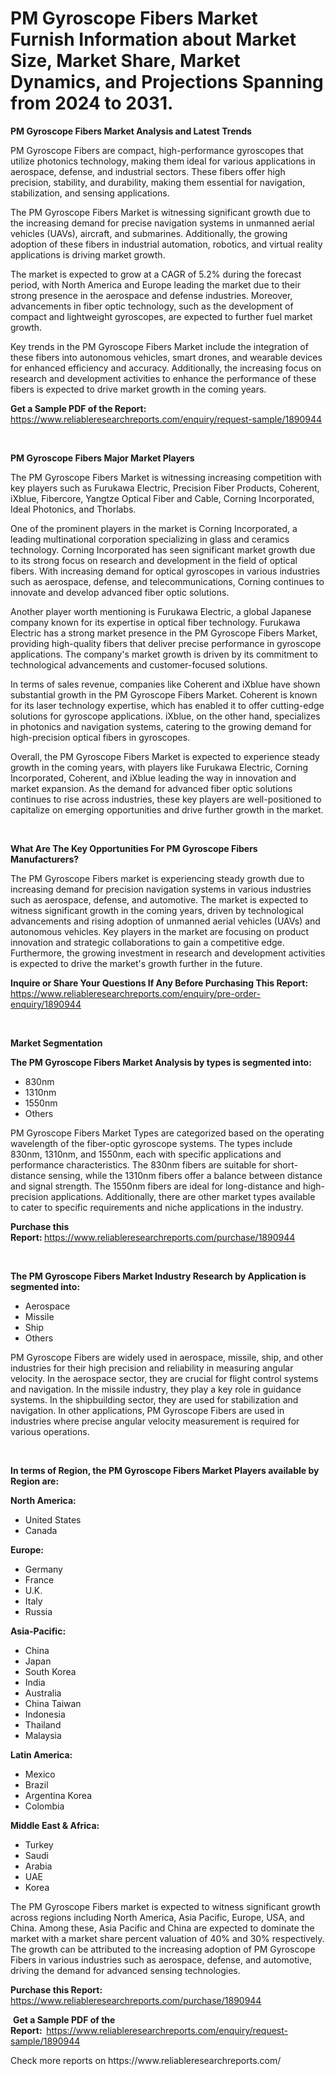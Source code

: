 <p><h1>PM Gyroscope Fibers Market Furnish Information about Market Size, Market Share, Market Dynamics, and Projections Spanning from 2024 to 2031.</h1></p><p><strong>PM Gyroscope Fibers Market Analysis and Latest Trends</strong></p>
<p><p>PM Gyroscope Fibers are compact, high-performance gyroscopes that utilize photonics technology, making them ideal for various applications in aerospace, defense, and industrial sectors. These fibers offer high precision, stability, and durability, making them essential for navigation, stabilization, and sensing applications.</p><p>The PM Gyroscope Fibers Market is witnessing significant growth due to the increasing demand for precise navigation systems in unmanned aerial vehicles (UAVs), aircraft, and submarines. Additionally, the growing adoption of these fibers in industrial automation, robotics, and virtual reality applications is driving market growth.</p><p>The market is expected to grow at a CAGR of 5.2% during the forecast period, with North America and Europe leading the market due to their strong presence in the aerospace and defense industries. Moreover, advancements in fiber optic technology, such as the development of compact and lightweight gyroscopes, are expected to further fuel market growth.</p><p>Key trends in the PM Gyroscope Fibers Market include the integration of these fibers into autonomous vehicles, smart drones, and wearable devices for enhanced efficiency and accuracy. Additionally, the increasing focus on research and development activities to enhance the performance of these fibers is expected to drive market growth in the coming years.</p></p>
<p><strong>Get a Sample PDF of the Report:&nbsp;</strong> <a href="https://www.reliableresearchreports.com/enquiry/request-sample/1890944">https://www.reliableresearchreports.com/enquiry/request-sample/1890944</a></p>
<p>&nbsp;</p>
<p><strong>PM Gyroscope Fibers Major Market Players</strong></p>
<p><p>The PM Gyroscope Fibers Market is witnessing increasing competition with key players such as Furukawa Electric, Precision Fiber Products, Coherent, iXblue, Fibercore, Yangtze Optical Fiber and Cable, Corning Incorporated, Ideal Photonics, and Thorlabs.</p><p>One of the prominent players in the market is Corning Incorporated, a leading multinational corporation specializing in glass and ceramics technology. Corning Incorporated has seen significant market growth due to its strong focus on research and development in the field of optical fibers. With increasing demand for optical gyroscopes in various industries such as aerospace, defense, and telecommunications, Corning continues to innovate and develop advanced fiber optic solutions.</p><p>Another player worth mentioning is Furukawa Electric, a global Japanese company known for its expertise in optical fiber technology. Furukawa Electric has a strong market presence in the PM Gyroscope Fibers Market, providing high-quality fibers that deliver precise performance in gyroscope applications. The company's market growth is driven by its commitment to technological advancements and customer-focused solutions.</p><p>In terms of sales revenue, companies like Coherent and iXblue have shown substantial growth in the PM Gyroscope Fibers Market. Coherent is known for its laser technology expertise, which has enabled it to offer cutting-edge solutions for gyroscope applications. iXblue, on the other hand, specializes in photonics and navigation systems, catering to the growing demand for high-precision optical fibers in gyroscopes.</p><p>Overall, the PM Gyroscope Fibers Market is expected to experience steady growth in the coming years, with players like Furukawa Electric, Corning Incorporated, Coherent, and iXblue leading the way in innovation and market expansion. As the demand for advanced fiber optic solutions continues to rise across industries, these key players are well-positioned to capitalize on emerging opportunities and drive further growth in the market.</p></p>
<p>&nbsp;</p>
<p><strong>What Are The Key Opportunities For PM Gyroscope Fibers Manufacturers?</strong></p>
<p><p>The PM Gyroscope Fibers market is experiencing steady growth due to increasing demand for precision navigation systems in various industries such as aerospace, defense, and automotive. The market is expected to witness significant growth in the coming years, driven by technological advancements and rising adoption of unmanned aerial vehicles (UAVs) and autonomous vehicles. Key players in the market are focusing on product innovation and strategic collaborations to gain a competitive edge. Furthermore, the growing investment in research and development activities is expected to drive the market's growth further in the future.</p></p>
<p><strong>Inquire or Share Your Questions If Any Before Purchasing This Report:</strong> <a href="https://www.reliableresearchreports.com/enquiry/pre-order-enquiry/1890944">https://www.reliableresearchreports.com/enquiry/pre-order-enquiry/1890944</a></p>
<p>&nbsp;</p>
<p><strong>Market Segmentation</strong></p>
<p><strong>The PM Gyroscope Fibers Market Analysis by types is segmented into:</strong></p>
<p><ul><li>830nm</li><li>1310nm</li><li>1550nm</li><li>Others</li></ul></p>
<p><p>PM Gyroscope Fibers Market Types are categorized based on the operating wavelength of the fiber-optic gyroscope systems. The types include 830nm, 1310nm, and 1550nm, each with specific applications and performance characteristics. The 830nm fibers are suitable for short-distance sensing, while the 1310nm fibers offer a balance between distance and signal strength. The 1550nm fibers are ideal for long-distance and high-precision applications. Additionally, there are other market types available to cater to specific requirements and niche applications in the industry.</p></p>
<p><strong>Purchase this Report:&nbsp;</strong><a href="https://www.reliableresearchreports.com/purchase/1890944">https://www.reliableresearchreports.com/purchase/1890944</a></p>
<p>&nbsp;</p>
<p><strong>The PM Gyroscope Fibers Market Industry Research by Application is segmented into:</strong></p>
<p><ul><li>Aerospace</li><li>Missile</li><li>Ship</li><li>Others</li></ul></p>
<p><p>PM Gyroscope Fibers are widely used in aerospace, missile, ship, and other industries for their high precision and reliability in measuring angular velocity. In the aerospace sector, they are crucial for flight control systems and navigation. In the missile industry, they play a key role in guidance systems. In the shipbuilding sector, they are used for stabilization and navigation. In other applications, PM Gyroscope Fibers are used in industries where precise angular velocity measurement is required for various operations.</p></p>
<p>&nbsp;</p>
<p><strong>In terms of Region, the PM Gyroscope Fibers Market Players available by Region are:</strong></p>
<p>
    <p> <strong> North America: </strong>
        <ul>
            <li>United States</li>
            <li>Canada</li>
        </ul>
        </p> 
    <p> <strong> Europe: </strong>
        <ul>
            <li>Germany</li>
            <li>France</li>
            <li>U.K.</li>
            <li>Italy</li>
            <li>Russia</li>
        </ul>
        </p> 
    <p> <strong> Asia-Pacific: </strong>
        <ul>
            <li>China</li>
            <li>Japan</li>
            <li>South Korea</li>
            <li>India</li>
            <li>Australia</li>
            <li>China Taiwan</li>
            <li>Indonesia</li>
            <li>Thailand</li>
            <li>Malaysia</li>
        </ul>
        </p> 
    <p> <strong> Latin America: </strong>
        <ul>
            <li>Mexico</li>
            <li>Brazil</li>
            <li>Argentina Korea</li>
            <li>Colombia</li>
        </ul>
        </p> 
    <p> <strong> Middle East & Africa: </strong>
        <ul>
            <li>Turkey</li>
            <li>Saudi</li>
            <li>Arabia</li>
            <li>UAE</li>
            <li>Korea</li>
        </ul>
    </p>
    </p>
<p><p>The PM Gyroscope Fibers market is expected to witness significant growth across regions including North America, Asia Pacific, Europe, USA, and China. Among these, Asia Pacific and China are expected to dominate the market with a market share percent valuation of 40% and 30% respectively. The growth can be attributed to the increasing adoption of PM Gyroscope Fibers in various industries such as aerospace, defense, and automotive, driving the demand for advanced sensing technologies.</p></p>
<p><strong>Purchase this Report: </strong><a href="https://www.reliableresearchreports.com/purchase/1890944">https://www.reliableresearchreports.com/purchase/1890944</a></p>
<p>&nbsp;<strong>Get a Sample PDF of the Report:&nbsp;&nbsp;</strong><a href="https://www.reliableresearchreports.com/enquiry/request-sample/1890944">https://www.reliableresearchreports.com/enquiry/request-sample/1890944</a></p>
<p><strong></strong></p>
<p>Check more reports on https://www.reliableresearchreports.com/</p>